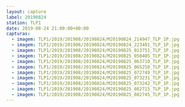 ```yaml
---
layout: capture
label: 20190824
station: TLP1
date: 2019-08-24 21:00:00+00:00
capturas:
  - imagem: TLP1/2019/201908/20190824/M20190824_214947_TLP_1P.jpg
  - imagem: TLP1/2019/201908/20190824/M20190824_223401_TLP_1P.jpg
  - imagem: TLP1/2019/201908/20190824/M20190825_013751_TLP_1P.jpg
  - imagem: TLP1/2019/201908/20190824/M20190825_050405_TLP_1P.jpg
  - imagem: TLP1/2019/201908/20190824/M20190825_063710_TLP_1P.jpg
  - imagem: TLP1/2019/201908/20190824/M20190825_065250_TLP_1P.jpg
  - imagem: TLP1/2019/201908/20190824/M20190825_072749_TLP_1P.jpg
  - imagem: TLP1/2019/201908/20190824/M20190825_073231_TLP_1P.jpg
  - imagem: TLP1/2019/201908/20190824/M20190825_073242_TLP_1P.jpg
  - imagem: TLP1/2019/201908/20190824/M20190825_082715_TLP_1P.jpg
  - imagem: TLP1/2019/201908/20190824/M20190825_082745_TLP_1P.jpg
---
```

